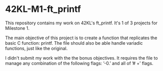 # 42KL-M1-ft_printf
This repository contains my work on 42KL's ft_printf. It's 1 of 3 projects for Milestone 1.

The main objective of this project is to create a function that replicates the basic C function: printf. The file should also be able handle variadic functions, just like the original.

I didn't submit my work with the the bonus objectives. It requires the file to manage any combination of the following flags: ’-0.’ and all of ’# +’ flags.

